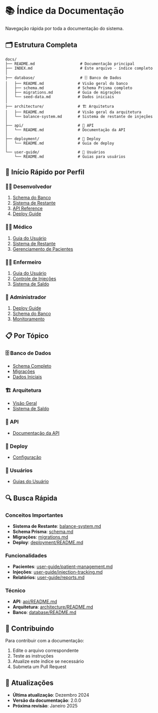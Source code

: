 # 📚 Índice da Documentação

Navegação rápida por toda a documentação do sistema.

## 🗂️ Estrutura Completa

```
docs/
├── README.md                    # Documentação principal
├── INDEX.md                     # Este arquivo - índice completo
│
├── database/                    # 🗄️ Banco de Dados
│   ├── README.md               # Visão geral do banco
│   ├── schema.md               # Schema Prisma completo
│   ├── migrations.md           # Guia de migrações
│   └── seed-data.md            # Dados iniciais
│
├── architecture/               # 🏗️ Arquitetura
│   ├── README.md               # Visão geral da arquitetura
│   └── balance-system.md       # Sistema de restante de injeções
│
├── api/                        # 🔌 API
│   └── README.md               # Documentação da API
│
├── deployment/                 # 🚀 Deploy
│   └── README.md               # Guia de deploy
│
└── user-guide/                 # 👥 Usuários
    └── README.md               # Guias para usuários
```

## 🚀 Início Rápido por Perfil

### 👨‍💻 Desenvolvedor

1. [Schema do Banco](./database/schema.md)
2. [Sistema de Restante](./architecture/balance-system.md)
3. [API Reference](./api/README.md)
4. [Deploy Guide](./deployment/README.md)

### 👨‍⚕️ Médico

1. [Guia do Usuário](./user-guide/README.md)
2. [Sistema de Restante](./architecture/balance-system.md)
3. [Gerenciamento de Pacientes](./user-guide/patient-management.md)

### 👩‍⚕️ Enfermeiro

1. [Guia do Usuário](./user-guide/README.md)
2. [Controle de Injeções](./user-guide/injection-tracking.md)
3. [Sistema de Saldo](./architecture/balance-system.md)

### 🏥 Administrador

1. [Deploy Guide](./deployment/README.md)
2. [Schema do Banco](./database/schema.md)
3. [Monitoramento](./deployment/monitoring.md)

## 📋 Por Tópico

### 🗄️ Banco de Dados

- [Schema Completo](./database/schema.md)
- [Migrações](./database/migrations.md)
- [Dados Iniciais](./database/seed-data.md)

### 🏗️ Arquitetura

- [Visão Geral](./architecture/README.md)
- [Sistema de Saldo](./architecture/balance-system.md)

### 🔌 API

- [Documentação da API](./api/README.md)

### 🚀 Deploy

- [Configuração](./deployment/README.md)

### 👥 Usuários

- [Guias do Usuário](./user-guide/README.md)

## 🔍 Busca Rápida

### Conceitos Importantes

- **Sistema de Restante**: [balance-system.md](./architecture/balance-system.md)
- **Schema Prisma**: [schema.md](./database/schema.md)
- **Migrações**: [migrations.md](./database/migrations.md)
- **Deploy**: [deployment/README.md](./deployment/README.md)

### Funcionalidades

- **Pacientes**: [user-guide/patient-management.md](./user-guide/patient-management.md)
- **Injeções**: [user-guide/injection-tracking.md](./user-guide/injection-tracking.md)
- **Relatórios**: [user-guide/reports.md](./user-guide/reports.md)

### Técnico

- **API**: [api/README.md](./api/README.md)
- **Arquitetura**: [architecture/README.md](./architecture/README.md)
- **Banco**: [database/README.md](./database/README.md)

## 📝 Contribuindo

Para contribuir com a documentação:

1. Edite o arquivo correspondente
2. Teste as instruções
3. Atualize este índice se necessário
4. Submeta um Pull Request

## 🔄 Atualizações

- **Última atualização**: Dezembro 2024
- **Versão da documentação**: 2.0.0
- **Próxima revisão**: Janeiro 2025
